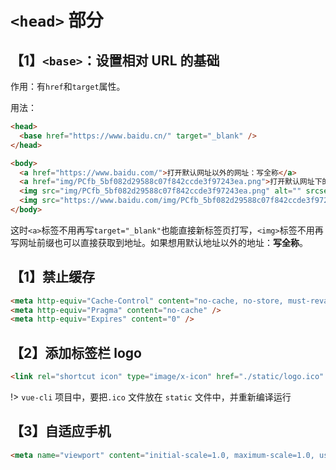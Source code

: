 # `<head>` 部分

## 【1】`<base>`：设置相对 URL 的基础

作用：有`href`和`target`属性。

用法：

```html
<head>
  <base href="https://www.baidu.cn/" target="_blank" />
</head>

<body>
  <a href="https://www.baidu.com/">打开默认网址以外的网址：写全称</a>
  <a href="img/PCfb_5bf082d29588c07f842ccde3f97243ea.png">打开默认网址下的页面：写后缀</a>
  <img src="img/PCfb_5bf082d29588c07f842ccde3f97243ea.png" alt="" srcset="" />
  <img src="https://www.baidu.com/img/PCfb_5bf082d29588c07f842ccde3f97243ea.png" alt="" srcset="" />
</body>
```

这时`<a>`标签不用再写`target="_blank"`也能直接新标签页打写，`<img>`标签不用再写网址前缀也可以直接获取到地址。如果想用默认地址以外的地址：**写全称**。

## 【1】禁止缓存

```html
<meta http-equiv="Cache-Control" content="no-cache, no-store, must-revalidate" />
<meta http-equiv="Pragma" content="no-cache" />
<meta http-equiv="Expires" content="0" />
```

## 【2】添加标签栏 logo

```html
<link rel="shortcut icon" type="image/x-icon" href="./static/logo.ico" rel="shortcut icon" />
```

!> `vue-cli` 项目中，要把`.ico` 文件放在 `static` 文件中，并重新编译运行

## 【3】自适应手机

```html
<meta name="viewport" content="initial-scale=1.0, maximum-scale=1.0, user-scalable=no" />
```
